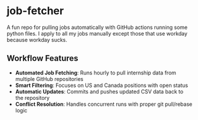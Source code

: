 # job-fetcher
A fun repo for pulling jobs automatically with GitHub actions running some python files. I apply to all my jobs manually except those that use workday because workday sucks.

## Workflow Features

- **Automated Job Fetching**: Runs hourly to pull internship data from multiple GitHub repositories
- **Smart Filtering**: Focuses on US and Canada positions with open status
- **Automatic Updates**: Commits and pushes updated CSV data back to the repository
- **Conflict Resolution**: Handles concurrent runs with proper git pull/rebase logic
